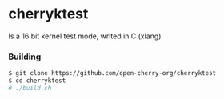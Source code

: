 # cherryktest
Is a 16 bit kernel test mode, writed in C (xlang)

### Building
```bash
$ git clone https://github.com/open-cherry-org/cherryktest
$ cd cherryktest
# ./build.sh
```
